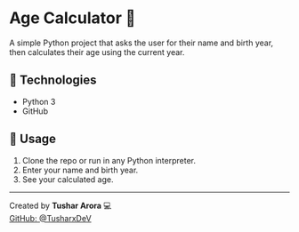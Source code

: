 # Age Calculator 🧮

A simple Python project that asks the user for their name and birth year, then calculates their age using the current year.

## 🔧 Technologies
- Python 3
- GitHub

## 📌 Usage
1. Clone the repo or run in any Python interpreter.
2. Enter your name and birth year.
3. See your calculated age.

---

Created by **Tushar Arora** 💻  
[GitHub: @TusharxDeV](https://github.com/TusharxDeV)
